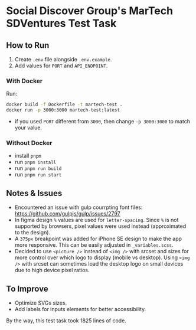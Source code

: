 # Social Discover Group's MarTech SDVentures Test Task

## How to Run

1. Create `.env` file alongside `.env.example`.
2. Add values for `PORT` and `API_ENDPOINT`.

### With Docker

Run:

```bash
docker build -f Dockerfile -t martech-test .
docker run -p 3000:3000 martech-test:latest
```

- if you used `PORT` different from `3000`, then change `-p 3000:3000` to match your value.

### Without Docker

- install `pnpm`
- run `pnpm install`
- run `pnpm run build`
- run `pnpm run start`

## Notes & Issues

- Encountered an issue with gulp courrpting font files: https://github.com/gulpjs/gulp/issues/2797
- In figma design `%` values are used for `letter-spacing`. Since `%` is not supported by browsers, pixel values were used instead (approximated to the design).
- A `375px` breakpoint was added for iPhone SE design to make the app more responsive. This can be easily adjusted in `_variables.scss`.
- Decided to use `<picture />` instead of `<img />` with srcset and sizes for more control over which logo to display (mobile vs desktop). Using `<img />` with srcset can sometimes load the desktop logo on small devices due to high device pixel ratios.

## To Improve

- Optimize SVGs sizes.
- Add labels for inputs elements for better accessibility.

By the way, this test task took 1825 lines of code.
